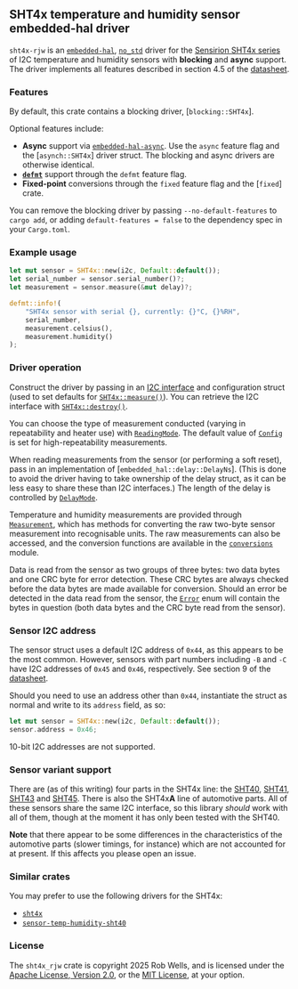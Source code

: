 ## SHT4x temperature and humidity sensor embedded-hal driver

`sht4x-rjw` is an [`embedded-hal`], [`no_std`] driver for the [Sensirion SHT4x
series][sht4x] of I2C temperature and humidity sensors with **blocking** and
**async** support. The driver implements all features described in section 4.5
of the [datasheet].

### Features

By default, this crate contains a blocking driver, [`blocking::SHT4x`].

Optional features include:

- **Async** support via [`embedded-hal-async`]. Use the `async` feature flag
  and the [`asynch::SHT4x`] driver struct. The blocking and async drivers are
  otherwise identical.
- **[`defmt`]** support through the `defmt` feature flag.
- **Fixed-point** conversions through the `fixed` feature flag and the
  [`fixed`] crate.

You can remove the blocking driver by passing `--no-default-features` to
`cargo add`, or adding `default-features = false` to the dependency spec in
your `Cargo.toml`.

[`defmt`]: https://defmt.ferrous-systems.com/

### Example usage

```rust
let mut sensor = SHT4x::new(i2c, Default::default());
let serial_number = sensor.serial_number()?;
let measurement = sensor.measure(&mut delay)?;

defmt::info!(
    "SHT4x sensor with serial {}, currently: {}°C, {}%RH",
    serial_number,
    measurement.celsius(),
    measurement.humidity()
);
```

### Driver operation

Construct the driver by passing in an [I2C interface] and configuration struct
(used to set defaults for [`SHT4x::measure()`]). You can retrieve the I2C
interface with [`SHT4x::destroy()`].

You can choose the type of measurement conducted (varying in repeatability
and heater use) with [`ReadingMode`]. The default value of [`Config`] is set
for high-repeatability measurements.

When reading measurements from the sensor (or performing a soft reset), pass
in an implementation of [`embedded_hal::delay::DelayNs`]. (This is done to avoid
the driver having to take ownership of the delay struct, as it can be less easy
to share these than I2C interfaces.) The length of the delay is controlled by
[`DelayMode`].

Temperature and humidity measurements are provided through [`Measurement`],
which has methods for converting the raw two-byte sensor measurement into
recognisable units. The raw measurements can also be accessed, and the
conversion functions are available in the [`conversions`] module.

Data is read from the sensor as two groups of three bytes: two data bytes and
one CRC byte for error detection. These CRC bytes are always checked before the
data bytes are made available for conversion. Should an error be detected in
the data read from the sensor, the [`Error`] enum will contain the bytes in
question (both data bytes and the CRC byte read from the sensor).

[I2C interface]: embedded_hal::i2c::I2c
[`SHT4x::destroy()`]: crate::blocking::SHT4x::destroy()
[`SHT4x::measure()`]: crate::blocking::SHT4x::measure()
[`ReadingMode`]: crate::common::ReadingMode
[`Measurement`]: crate::common::Measurement
[`conversions`]: crate::conversions
[`Error`]: crate::error::Error
[`Config`]: crate::common::Config
[`DelayMode`]: crate::common::DelayMode

### Sensor I2C address

The sensor struct uses a default I2C address of `0x44`, as this appears to be
the most common. However, sensors with part numbers including `-B` and `-C`
have I2C addresses of `0x45` and `0x46`, respectively. See section 9 of the
[datasheet].

Should you need to use an address other than `0x44`, instantiate the struct
as normal and write to its `address` field, as so:

```rust
let mut sensor = SHT4x::new(i2c, Default::default());
sensor.address = 0x46;
```

10-bit I2C addresses are not supported.

### Sensor variant support

There are (as of this writing) four parts in the SHT4x line: the [SHT40], [SHT41],
[SHT43] and [SHT45]. There is also the SHT4x**A** line of automotive parts. All of
these sensors share the same I2C interface, so this library _should_ work with
all of them, though at the moment it has only been tested with the SHT40.

**Note** that there appear to be some differences in the characteristics of the
automotive parts (slower timings, for instance) which are not accounted for at
present. If this affects you please open an issue.

### Similar crates

You may prefer to use the following drivers for the SHT4x:

- [`sht4x`](https://github.com/sirhcel/sht4x)
- [`sensor-temp-humidity-sht40`](https://github.com/lc525/sensor-temp-humidity-sht40-rs)

### License

The `sht4x_rjw` crate is copyright 2025 Rob Wells, and is licensed under the
[Apache License, Version 2.0], or the [MIT License], at your option.

[`embedded-hal`]: https://docs.rs/embedded-hal/latest/embedded_hal/
[`embedded-hal-async`]: https://docs.rs/embedded-hal-async/latest/embedded_hal_async/
[`no_std`]: https://doc.rust-lang.org/reference/names/preludes.html#the-no_std-attribute
[sht4x]: https://developer.sensirion.com/product-support/sht4x-humidity-and-temperature-sensor
[datasheet]: https://sensirion.com/media/documents/33FD6951/67EB9032/HT_DS_Datasheet_SHT4x_5.pdf
[SHT40]: https://sensirion.com/products/catalog/SHT40
[SHT41]: https://sensirion.com/products/catalog/SHT41
[SHT43]: https://sensirion.com/products/catalog/SHT43
[SHT45]: https://sensirion.com/products/catalog/SHT45
[Apache License, Version 2.0]: https://opensource.org/license/apache-2-0
[MIT License]: https://opensource.org/license/mit
